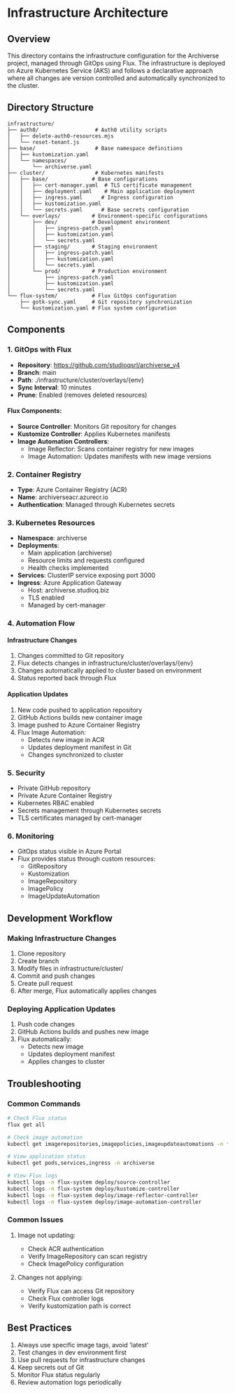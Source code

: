 # Infrastructure Architecture

## Overview
This directory contains the infrastructure configuration for the Archiverse project, managed through GitOps using Flux. The infrastructure is deployed on Azure Kubernetes Service (AKS) and follows a declarative approach where all changes are version controlled and automatically synchronized to the cluster.

## Directory Structure
```
infrastructure/
├── auth0/                  # Auth0 utility scripts
│   ├── delete-auth0-resources.mjs
│   └── reset-tenant.js
├── base/                   # Base namespace definitions
│   ├── kustomization.yaml
│   └── namespaces/
│       └── archiverse.yaml
├── cluster/                # Kubernetes manifests
│   ├── base/              # Base configurations
│   │   ├── cert-manager.yaml  # TLS certificate management
│   │   ├── deployment.yaml    # Main application deployment
│   │   ├── ingress.yaml      # Ingress configuration
│   │   ├── kustomization.yaml
│   │   └── secrets.yaml      # Base secrets configuration
│   └── overlays/          # Environment-specific configurations
│       ├── dev/           # Development environment
│       │   ├── ingress-patch.yaml
│       │   ├── kustomization.yaml
│       │   └── secrets.yaml
│       ├── staging/       # Staging environment
│       │   ├── ingress-patch.yaml
│       │   ├── kustomization.yaml
│       │   └── secrets.yaml
│       └── prod/          # Production environment
│           ├── ingress-patch.yaml
│           ├── kustomization.yaml
│           └── secrets.yaml
└── flux-system/           # Flux GitOps configuration
    ├── gotk-sync.yaml     # Git repository synchronization
    └── kustomization.yaml # Flux system configuration
```

## Components

### 1. GitOps with Flux
- **Repository**: https://github.com/studioqsrl/archiverse_v4
- **Branch**: main
- **Path**: ./infrastructure/cluster/overlays/{env}
- **Sync Interval**: 10 minutes
- **Prune**: Enabled (removes deleted resources)

#### Flux Components:
- **Source Controller**: Monitors Git repository for changes
- **Kustomize Controller**: Applies Kubernetes manifests
- **Image Automation Controllers**:
  - Image Reflector: Scans container registry for new images
  - Image Automation: Updates manifests with new image versions

### 2. Container Registry
- **Type**: Azure Container Registry (ACR)
- **Name**: archiverseacr.azurecr.io
- **Authentication**: Managed through Kubernetes secrets

### 3. Kubernetes Resources
- **Namespace**: archiverse
- **Deployments**: 
  - Main application (archiverse)
  - Resource limits and requests configured
  - Health checks implemented
- **Services**: ClusterIP service exposing port 3000
- **Ingress**: Azure Application Gateway
  - Host: archiverse.studioq.biz
  - TLS enabled
  - Managed by cert-manager

### 4. Automation Flow

#### Infrastructure Changes
1. Changes committed to Git repository
2. Flux detects changes in infrastructure/cluster/overlays/{env}
3. Changes automatically applied to cluster based on environment
4. Status reported back through Flux

#### Application Updates
1. New code pushed to application repository
2. GitHub Actions builds new container image
3. Image pushed to Azure Container Registry
4. Flux Image Automation:
   - Detects new image in ACR
   - Updates deployment manifest in Git
   - Changes synchronized to cluster

### 5. Security
- Private GitHub repository
- Private Azure Container Registry
- Kubernetes RBAC enabled
- Secrets management through Kubernetes secrets
- TLS certificates managed by cert-manager

### 6. Monitoring
- GitOps status visible in Azure Portal
- Flux provides status through custom resources:
  - GitRepository
  - Kustomization
  - ImageRepository
  - ImagePolicy
  - ImageUpdateAutomation

## Development Workflow

### Making Infrastructure Changes
1. Clone repository
2. Create branch
3. Modify files in infrastructure/cluster/
4. Commit and push changes
5. Create pull request
6. After merge, Flux automatically applies changes

### Deploying Application Updates
1. Push code changes
2. GitHub Actions builds and pushes new image
3. Flux automatically:
   - Detects new image
   - Updates deployment manifest
   - Applies changes to cluster

## Troubleshooting

### Common Commands
```bash
# Check Flux status
flux get all

# Check image automation
kubectl get imagerepositories,imagepolicies,imageupdateautomations -n flux-system

# View application status
kubectl get pods,services,ingress -n archiverse

# View Flux logs
kubectl logs -n flux-system deploy/source-controller
kubectl logs -n flux-system deploy/kustomize-controller
kubectl logs -n flux-system deploy/image-reflector-controller
kubectl logs -n flux-system deploy/image-automation-controller
```

### Common Issues
1. Image not updating:
   - Check ACR authentication
   - Verify ImageRepository can scan registry
   - Check ImagePolicy configuration

2. Changes not applying:
   - Verify Flux can access Git repository
   - Check Flux controller logs
   - Verify kustomization path is correct

## Best Practices
1. Always use specific image tags, avoid 'latest'
2. Test changes in dev environment first
3. Use pull requests for infrastructure changes
4. Keep secrets out of Git
5. Monitor Flux status regularly
6. Review automation logs periodically
